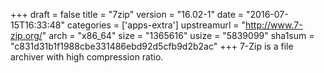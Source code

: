 +++
draft = false
title = "7zip"
version = "16.02-1"
date = "2016-07-15T16:33:48"
categories = ['apps-extra']
upstreamurl = "http://www.7-zip.org/"
arch = "x86_64"
size = "1365616"
usize = "5839099"
sha1sum = "c831d31b1f1988cbe331486ebd92d5cfb9d2b2ac"
+++
7-Zip is a file archiver with high compression ratio.